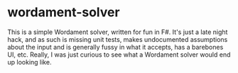 wordament-solver
================

This is a simple Wordament solver, written for fun in F#. It's just a late night hack, 
and as such is missing unit tests, makes undocumented assumptions about the input and 
is generally fussy in what it accepts, has a barebones UI, etc. Really, I was just 
curious to see what a Wordament solver would end up looking like.
